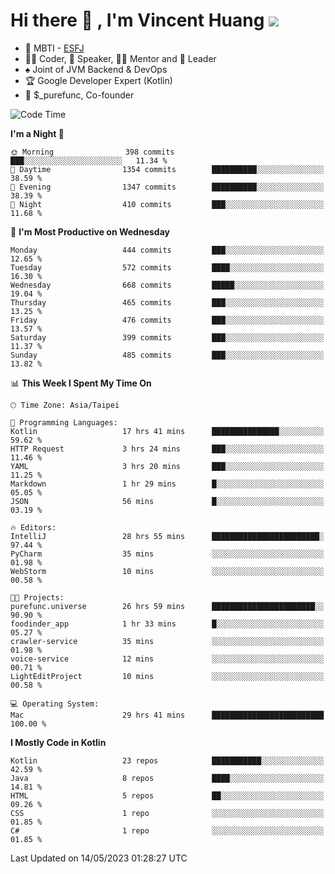 # Hi there 👋 , I'm Vincent Huang ![](https://komarev.com/ghpvc/?username=Jian-Min-Huang)
- 👀 MBTI - [ESFJ](https://www.16personalities.com/esfj-personality)
- 👨‍💻 Coder, 🎤 Speaker, 👨‍🏫 Mentor and 🚀 Leader
- ♠️ Joint of JVM Backend & DevOps
- 🏆 Google Developer Expert (Kotlin)
- 💼 $_purefunc, Co-founder

<!--START_SECTION:waka-->
![Code Time](http://img.shields.io/badge/Code%20Time-2%2C015%20hrs%2027%20mins-blue)

**I'm a Night 🦉** 

```text
🌞 Morning                398 commits         ███░░░░░░░░░░░░░░░░░░░░░░   11.34 % 
🌆 Daytime                1354 commits        ██████████░░░░░░░░░░░░░░░   38.59 % 
🌃 Evening                1347 commits        ██████████░░░░░░░░░░░░░░░   38.39 % 
🌙 Night                  410 commits         ███░░░░░░░░░░░░░░░░░░░░░░   11.68 % 
```
📅 **I'm Most Productive on Wednesday** 

```text
Monday                   444 commits         ███░░░░░░░░░░░░░░░░░░░░░░   12.65 % 
Tuesday                  572 commits         ████░░░░░░░░░░░░░░░░░░░░░   16.30 % 
Wednesday                668 commits         █████░░░░░░░░░░░░░░░░░░░░   19.04 % 
Thursday                 465 commits         ███░░░░░░░░░░░░░░░░░░░░░░   13.25 % 
Friday                   476 commits         ███░░░░░░░░░░░░░░░░░░░░░░   13.57 % 
Saturday                 399 commits         ███░░░░░░░░░░░░░░░░░░░░░░   11.37 % 
Sunday                   485 commits         ███░░░░░░░░░░░░░░░░░░░░░░   13.82 % 
```


📊 **This Week I Spent My Time On** 

```text
🕑︎ Time Zone: Asia/Taipei

💬 Programming Languages: 
Kotlin                   17 hrs 41 mins      ███████████████░░░░░░░░░░   59.62 % 
HTTP Request             3 hrs 24 mins       ███░░░░░░░░░░░░░░░░░░░░░░   11.46 % 
YAML                     3 hrs 20 mins       ███░░░░░░░░░░░░░░░░░░░░░░   11.25 % 
Markdown                 1 hr 29 mins        █░░░░░░░░░░░░░░░░░░░░░░░░   05.05 % 
JSON                     56 mins             █░░░░░░░░░░░░░░░░░░░░░░░░   03.19 % 

🔥 Editors: 
IntelliJ                 28 hrs 55 mins      ████████████████████████░   97.44 % 
PyCharm                  35 mins             ░░░░░░░░░░░░░░░░░░░░░░░░░   01.98 % 
WebStorm                 10 mins             ░░░░░░░░░░░░░░░░░░░░░░░░░   00.58 % 

🐱‍💻 Projects: 
purefunc.universe        26 hrs 59 mins      ███████████████████████░░   90.90 % 
foodinder_app            1 hr 33 mins        █░░░░░░░░░░░░░░░░░░░░░░░░   05.27 % 
crawler-service          35 mins             ░░░░░░░░░░░░░░░░░░░░░░░░░   01.98 % 
voice-service            12 mins             ░░░░░░░░░░░░░░░░░░░░░░░░░   00.71 % 
LightEditProject         10 mins             ░░░░░░░░░░░░░░░░░░░░░░░░░   00.58 % 

💻 Operating System: 
Mac                      29 hrs 41 mins      █████████████████████████   100.00 % 
```

**I Mostly Code in Kotlin** 

```text
Kotlin                   23 repos            ███████████░░░░░░░░░░░░░░   42.59 % 
Java                     8 repos             ████░░░░░░░░░░░░░░░░░░░░░   14.81 % 
HTML                     5 repos             ██░░░░░░░░░░░░░░░░░░░░░░░   09.26 % 
CSS                      1 repo              ░░░░░░░░░░░░░░░░░░░░░░░░░   01.85 % 
C#                       1 repo              ░░░░░░░░░░░░░░░░░░░░░░░░░   01.85 % 
```




 Last Updated on 14/05/2023 01:28:27 UTC
<!--END_SECTION:waka-->
